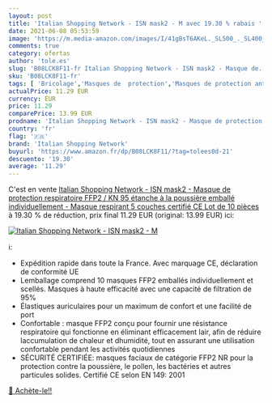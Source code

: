 ```yaml
---
layout: post
title: 'Italian Shopping Network - ISN mask2 - M avec 19.30 % rabais '
date: 2021-06-08 05:53:59
image: 'https://m.media-amazon.com/images/I/41gBsT6AKeL._SL500_._SL400_.jpg'
comments: true
category: ofertas
author: 'tole.es'
slug: 'B08LCK8F11-fr Italian Shopping Network - ISN mask2 - Masque de...'
sku: 'B08LCK8F11-fr'
tags: [ 'Bricolage','Masques de  protection','Masques de protection anti-poussières pliables','Sécurité','italian shopping network','Équipement et matériel de sécurité', ]
actualPrice: 11.29 EUR
currency: EUR
price: 11.29
comparePrice: 13.99 EUR
prodname: 'Italian Shopping Network - ISN mask2 - Masque de protection respiratoire FFP2 / KN 95  étanche à la poussière  emballé individuellement - Masque respirant 5 couches certifié CE Lot de 10 pièces'
country: 'fr'
flag: '🇫🇷'
brand: 'Italian Shopping Network'
buyurl: 'https://www.amazon.fr/dp/B08LCK8F11/?tag=tolees0d-21'
descuento: '19.30'
average: '11.29'
---
```


C'est en vente [Italian Shopping Network - ISN mask2 - Masque de protection respiratoire FFP2 / KN 95  étanche à la poussière  emballé individuellement - Masque respirant 5 couches certifié CE Lot de 10 pièces](https://www.amazon.fr/dp/B08LCK8F11/?tag=tolees0d-21)  à  19.30 % de réduction, prix final  11.29 EUR (original: 13.99 EUR) ici:

[![Italian Shopping Network - ISN mask2 - M](https://m.media-amazon.com/images/I/41gBsT6AKeL._SL500_._SL400_.jpg)](https://www.amazon.fr/dp/B08LCK8F11/?tag=tolees0d-21)

ℹ️:

- Expédition rapide dans toute la France. Avec marquage CE, déclaration de conformité UE
- Lemballage comprend 10 masques FFP2 emballés individuellement et scellés. Masques à haute efficacité avec une capacité de filtration de 95%
- Élastiques auriculaires pour un maximum de confort et une facilité de port
- Confortable : masque FFP2 conçu pour fournir une résistance respiratoire qui fonctionne en éliminant efficacement lair, afin de réduire laccumulation de chaleur et dhumidité, tout en assurant une utilisation confortable pendant les activités quotidiennes
- SÉCURITÉ CERTIFIÉE: masques faciaux de catégorie FFP2 NR pour la protection contre la poussière, le pollen, les bactéries et autres particules solides. Certifié CE selon EN 149: 2001

[🛒 Achète-le!!](https://www.amazon.fr/dp/B08LCK8F11/?tag=tolees0d-21)
